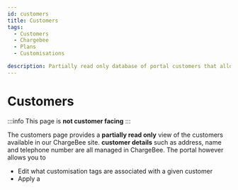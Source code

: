 ```yaml
---
id: customers
title: Customers
tags:
  - Customers
  - Chargebee
  - Plans
  - Customisations

description: Partially read only database of portal customers that allows us to edit Customer customisations as well as apply a 'custom plan'
---
```


# Customers

:::info
This page is **not customer facing**
:::

The customers page provides a **partially read only** view of the customers available in our ChargeBee site. **customer details** such as address, name and telephone number are all managed in ChargeBee. The portal however allows you to 

- Edit what customisation tags are associated with a given customer
- Apply a 